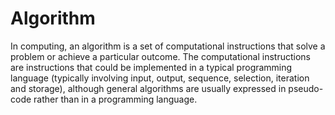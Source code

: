 # Algorithm

In computing, an algorithm is a set of computational instructions that solve a problem or achieve a particular outcome.
The computational instructions are instructions that could be implemented in a typical programming language (typically involving input, output, sequence, selection, iteration and storage), although general algorithms are usually expressed in pseudo-code rather than in a programming language.
